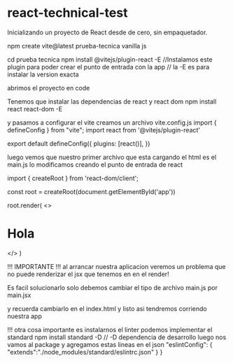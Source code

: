 # react-technical-test

Inicializando un proyecto de React desde de cero, sin empaquetador.

npm create vite@latest
prueba-tecnica
vanilla
js


cd prueba tecnica
npm install @vitejs/plugin-react -E  //Instalamos este plugin para poder crear el punto de entrada con la app
// la -E es para instalar la version exacta

abrimos el proyecto en code

Tenemos que instalar las dependencias de react y react dom
npm install react react-dom -E

y pasamos a configurar el vite
creamos un archivo vite.config.js
import { defineConfig } from "vite";
import react from '@vitejs/plugin-react'

export default defineConfig({
  plugins: [react()],
})

luego vemos que nuestro primer archivo que esta cargando el html es el main.js
lo modificamos creando el punto de entrada de react

import { createRoot } from 'react-dom/client';

const root = createRoot(document.getElementById('app'))

root.render(
  <>
    <h1>Hola</h1>
  </>
)


!!! IMPORTANTE !!!
al arrancar nuestra aplicacion veremos un problema que no puede renderizar el jsx que tenemos en en el render!

Es facil solucionarlo solo debemos cambiar el tipo de archivo main.js por main.jsx

y recuerda cambiarlo en el index.html y listo asi tendremos corriendo nuestra app


!!! otra cosa importante es instalarnos el linter podemos implementar el standard
npm install standard -D // -D dependencia de desarrollo
luego nos vamos al package y agregamos estas lineas en el json
"eslintConfig": {
    "extends":"./node_modules/standard/eslintrc.json"
  }
}
